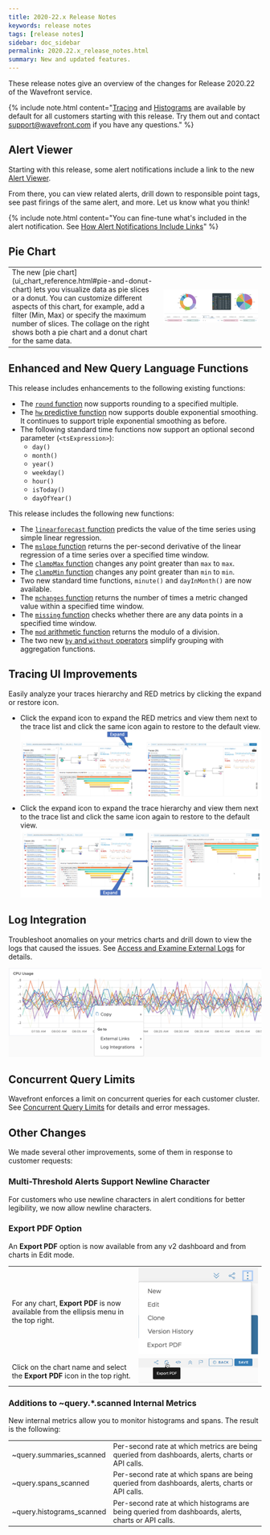 ```yaml
---
title: 2020-22.x Release Notes
keywords: release notes
tags: [release notes]
sidebar: doc_sidebar
permalink: 2020.22.x_release_notes.html
summary: New and updated features.
---
```


These release notes give an overview of the changes for Release 2020.22 of the Wavefront service.

{% include note.html content="[Tracing](tracing_basics.html) and [Histograms](proxies_histograms.html) are available by default for all customers starting with this release. Try them out and contact [support@wavefront.com](mailto:support@wavefront.com) if you have any questions." %}

## Alert Viewer

Starting with this release, some alert notifications include a link to the new [Alert Viewer](alerts_manage.html#examine-an-alert-in-alert-viewer).

From there, you can view related alerts, drill down to responsible point tags, see past firings of the same alert, and more. Let us know what you think!


{% include note.html content="You can fine-tune what's included in the alert notification. See [How Alert Notifications Include Links](alerts_manage.html#how-alert-notifications-include-links)" %}

## Pie Chart

<table style="width: 100%;">
<tbody>
<tr>
<td width="60%" markdown="span">The new [pie chart](ui_chart_reference.html#pie-and-donut-chart) lets you visualize data as pie slices or a donut. You can customize different aspects of this chart, for example, add a filter (Min, Max) or specify the maximum number of slices. The collage on the right shows both a pie chart and a donut chart for the same data.
</td>
<td width="40%"><img src="/images/pie_chart.png" alt="Pie chart and donut chart"/>
</td>
</tr>
</tbody>
</table>

## Enhanced and New Query Language Functions

This release includes enhancements to the following existing functions:

* The [`round` function](ts_round.html) now supports rounding to a specified multiple.
* The [`hw` predictive function](ts_hw.html) now supports double exponential smoothing. It continues to support triple exponential smoothing as before.
* The following standard time functions now support an optional second parameter (`<tsExpression>`):
  - `day()`
  - `month()`
  - `year()`
  - `weekday()`
  - `hour()`
  - `isToday()`
  - `dayOfYear()`

This release includes the following new functions:

* The [`linearforecast` function](ts_linearforecast.html) predicts the value of the time series using simple linear regression.
* The [`mslope` function](ts_mslope.html) returns the per-second derivative of the linear regression of a time series over a specified time window.
* The [`clampMax` function](ts_clampmax.html) changes any point greater than `max` to `max`.
* The [`clampMin` function](ts_clampmax.html) changes any point greater than `min` to `min`.
* Two new standard time functions, `minute()` and `dayInMonth()` are now available.
* The [`mchanges` function](ts_mchanges.html) returns the number of times a metric changed value within a specified time window.
* The [`missing` function](ts_missing.html) checks whether there are any data points in a specified time window.
* The [`mod` arithmetic function](ts_mod.html) returns the modulo of a division.
* The two new [`by` and `without` operators](query_language_aggregate_functions.html#grouping-with-by-or-without) simplify grouping with aggregation functions.

## Tracing UI Improvements

Easily analyze your traces hierarchy and RED metrics by clicking the expand or restore icon.
  * Click the expand icon to expand the RED metrics and view them next to the trace list and click the same icon again to restore to the default view.
    ![partial expand red metrics](images/tracing_ui_partial_expand_red_metrics.png)
  * Click the expand icon to expand the trace hierarchy and view them next to the trace list and click the same icon again to restore to the default view.
    ![partial expand trace hierachy](images/tracing_ui_partial_expand_trace_hierarchy.png)

## Log Integration

Troubleshoot anomalies on your metrics charts and drill down to view the logs that caused the issues. See [Access and Examine External Logs](log_integration.html) for details.

![log integration and external links](images/log_integration_intro.png)

## Concurrent Query Limits

Wavefront enforces a limit on concurrent queries for each customer cluster. See [Concurrent Query Limits](wavefront_limits.html#concurrent-query-limits) for details and error messages.

## Other Changes

We made several other improvements, some of them in response to customer requests:

### Multi-Threshold Alerts Support Newline Character

For customers who use newline characters in alert conditions for better legibility, we now allow newline characters.

### Export PDF Option

An **Export PDF** option is now available from any v2 dashboard and from charts in Edit mode.

<table style="width: 100%;">
<tbody>
<tr>
<td width="50%">For any chart, <strong>Export PDF</strong> is now available from the ellipsis menu in the top right. </td>
<td width="50%"><img src="/images/export_pdf_dashboard.png" alt="Export PDF from dashboard"/> </td>
</tr>
<tr>
<td width="50%">Click on the chart name and select the <strong>Export PDF</strong> icon in the top right. </td>
<td width="50%"><img src="/images/export_pdf_chart.png" alt="Export PDF from chart"/></td>
</tr>
</tbody>
</table>


### Additions to ~query.*.scanned Internal Metrics

New internal metrics allow you to monitor histograms and spans. The result is the following:

<table style="width: 100%;">
<tbody>
<tr>
<td width="30%">~query.summaries_scanned</td>
<td width="70%">Per-second rate at which metrics are being queried from dashboards, alerts, charts or API calls.
</td>
</tr>
<tr>
<td width="30%">~query.spans_scanned</td>
<td width="70%">Per-second rate at which spans are being queried from dashboards, alerts, charts or API calls.
</td>
</tr>
<tr>
<td width="30%">~query.histograms_scanned</td>
<td width="70%">Per-second rate at which histograms are being queried from dashboards, alerts, charts or API calls.
</td>
</tr>
</tbody>
</table>



<!---
### Proxy 8.0

We recently release Wavefront Proxy 8.0, which includes a significant number of new features. See [Wavefront Proxy Release Notes](proxies_versions.html).
--->
